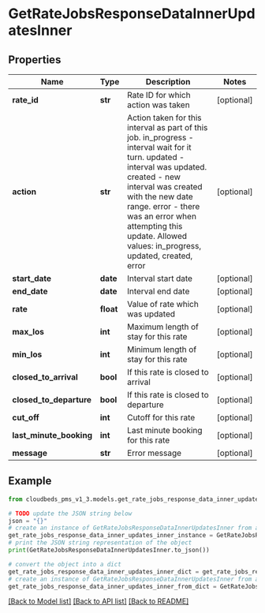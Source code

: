 # GetRateJobsResponseDataInnerUpdatesInner


## Properties

Name | Type | Description | Notes
------------ | ------------- | ------------- | -------------
**rate_id** | **str** | Rate ID for which action was taken | [optional] 
**action** | **str** | Action taken for this interval as part of this job. in_progress - interval wait for it turn. updated - interval was updated. created - new interval was created with the new date range. error - there was an error when attempting this update. Allowed values: in_progress, updated, created, error | [optional] 
**start_date** | **date** | Interval start date | [optional] 
**end_date** | **date** | Interval end date | [optional] 
**rate** | **float** | Value of rate which was updated | [optional] 
**max_los** | **int** | Maximum length of stay for this rate | [optional] 
**min_los** | **int** | Minimum length of stay for this rate | [optional] 
**closed_to_arrival** | **bool** | If this rate is closed to arrival | [optional] 
**closed_to_departure** | **bool** | If this rate is closed to departure | [optional] 
**cut_off** | **int** | Cutoff for this rate | [optional] 
**last_minute_booking** | **int** | Last minute booking for this rate | [optional] 
**message** | **str** | Error message | [optional] 

## Example

```python
from cloudbeds_pms_v1_3.models.get_rate_jobs_response_data_inner_updates_inner import GetRateJobsResponseDataInnerUpdatesInner

# TODO update the JSON string below
json = "{}"
# create an instance of GetRateJobsResponseDataInnerUpdatesInner from a JSON string
get_rate_jobs_response_data_inner_updates_inner_instance = GetRateJobsResponseDataInnerUpdatesInner.from_json(json)
# print the JSON string representation of the object
print(GetRateJobsResponseDataInnerUpdatesInner.to_json())

# convert the object into a dict
get_rate_jobs_response_data_inner_updates_inner_dict = get_rate_jobs_response_data_inner_updates_inner_instance.to_dict()
# create an instance of GetRateJobsResponseDataInnerUpdatesInner from a dict
get_rate_jobs_response_data_inner_updates_inner_from_dict = GetRateJobsResponseDataInnerUpdatesInner.from_dict(get_rate_jobs_response_data_inner_updates_inner_dict)
```
[[Back to Model list]](../README.md#documentation-for-models) [[Back to API list]](../README.md#documentation-for-api-endpoints) [[Back to README]](../README.md)


